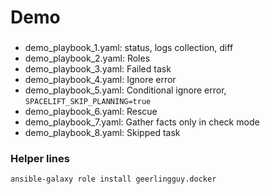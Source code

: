 # Demo

###
- demo_playbook_1.yaml: status, logs collection, diff
- demo_playbook_2.yaml: Roles
- demo_playbook_3.yaml: Failed task
- demo_playbook_4.yaml: Ignore error
- demo_playbook_5.yaml: Conditional ignore error, `SPACELIFT_SKIP_PLANNING=true`
- demo_playbook_6.yaml: Rescue
- demo_playbook_7.yaml: Gather facts only in check mode
- demo_playbook_8.yaml: Skipped task


### Helper lines
```
ansible-galaxy role install geerlingguy.docker
```